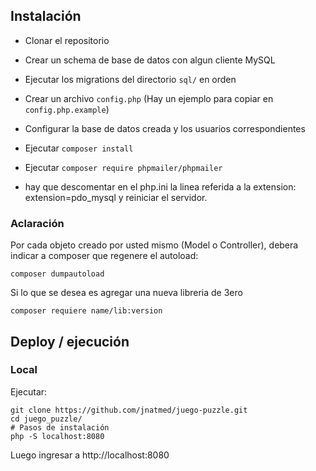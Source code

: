 ## Instalación

 - Clonar el repositorio
 - Crear un schema de base de datos con algun cliente MySQL
 - Ejecutar los migrations del directorio `sql/` en orden
 - Crear un archivo `config.php` (Hay un ejemplo para copiar en `config.php.example`)
  - Configurar la base de datos creada y los usuarios correspondientes
 - Ejecutar `composer install`
 - Ejecutar `composer require phpmailer/phpmailer`

- hay que descomentar en el php.ini la linea referida a la extension:
    extension=pdo_mysql y reiniciar el servidor. 


### Aclaración

Por cada objeto creado por usted mismo (Model o Controller), debera indicar a
composer que regenere el autoload:

```
composer dumpautoload
```

Si lo que se desea es agregar una nueva libreria de 3ero

```
composer requiere name/lib:version
```

## Deploy / ejecución

### Local

Ejecutar:

```
git clone https://github.com/jnatmed/juego-puzzle.git
cd juego_puzzle/
# Pasos de instalación
php -S localhost:8080
```

Luego ingresar a http://localhost:8080

